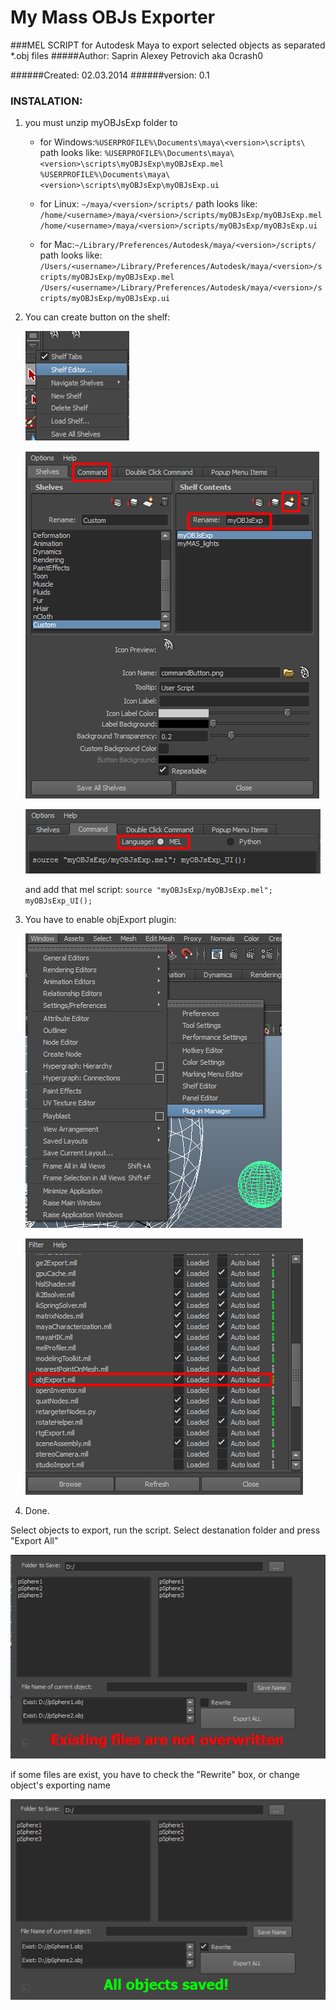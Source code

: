 # My Mass OBJs Exporter

###MEL SCRIPT for Autodesk Maya to export selected objects as separated *.obj files
#####Author: Saprin Alexey Petrovich aka 0crash0

######Created: 02.03.2014
######version: 0.1

### INSTALATION:
                
1. you must unzip myOBJsExp folder to 
    - for Windows:`%USERPROFILE%\Documents\maya\<version>\scripts\`
	path looks like:
`%USERPROFILE%\Documents\maya\<version>\scripts\myOBJsExp\myOBJsExp.mel`
`%USERPROFILE%\Documents\maya\<version>\scripts\myOBJsExp\myOBJsExp.ui`

    - for Linux: `~/maya/<version>/scripts/`
	path looks like:
`/home/<username>/maya/<version>/scripts/myOBJsExp/myOBJsExp.mel`
`/home/<username>/maya/<version>/scripts/myOBJsExp/myOBJsExp.ui`

    - for Mac:`~/Library/Preferences/Autodesk/maya/<version>/scripts/`
	path looks like:
`/Users/<username>/Library/Preferences/Autodesk/maya/<version>/scripts/myOBJsExp/myOBJsExp.mel`
`/Users/<username>/Library/Preferences/Autodesk/maya/<version>/scripts/myOBJsExp/myOBJsExp.ui`

2. You can create button on the shelf:

	![](https://raw.githubusercontent.com/0crash0/myOBJsExp/main/images/Screenshot_1.png)

	![](https://raw.githubusercontent.com/0crash0/myOBJsExp/main/images/Screenshot_2.png)

	![](https://raw.githubusercontent.com/0crash0/myOBJsExp/main/images/Screenshot_3.png)

	and add that mel script: `source "myOBJsExp/myOBJsExp.mel"; myOBJsExp_UI();`

3. You have to enable objExport plugin:

	![](https://raw.githubusercontent.com/0crash0/myOBJsExp/main/images/Screenshot_4.png)

	![](https://raw.githubusercontent.com/0crash0/myOBJsExp/main/images/Screenshot_5.png)

4. Done.

Select objects to export, run the script. Select destanation folder and press "Export All"

![](https://raw.githubusercontent.com/0crash0/myOBJsExp/main/images/Screenshot_6.png)


if some files are exist, you have to check the "Rewrite" box, or change object's exporting name

![](https://raw.githubusercontent.com/0crash0/myOBJsExp/main/images/Screenshot_7.png)
